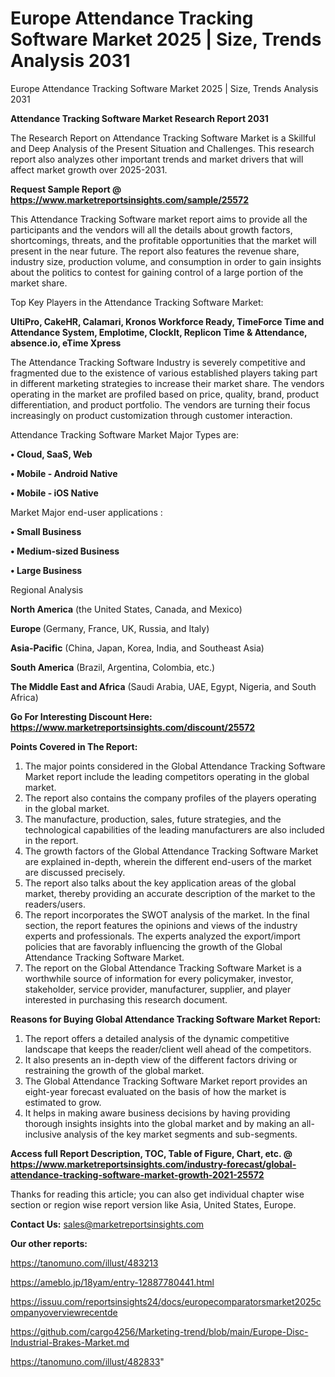 # Europe Attendance Tracking Software Market 2025 | Size, Trends Analysis 2031
 Europe Attendance Tracking Software Market 2025 | Size, Trends Analysis 2031

<strong>Attendance Tracking Software Market Research Report 2031</strong>

The Research Report on Attendance Tracking Software Market is a Skillful and Deep Analysis of the Present Situation and Challenges. This research report also analyzes other important trends and market drivers that will affect market growth over 2025-2031.

<strong>Request Sample Report @ <a href=https://www.marketreportsinsights.com/sample/25572>https://www.marketreportsinsights.com/sample/25572</a></strong>

This Attendance Tracking Software market report aims to provide all the participants and the vendors will all the details about growth factors, shortcomings, threats, and the profitable opportunities that the market will present in the near future. The report also features the revenue share, industry size, production volume, and consumption in order to gain insights about the politics to contest for gaining control of a large portion of the market share.

Top Key Players in the Attendance Tracking Software Market:

<strong>UltiPro, CakeHR, Calamari, Kronos Workforce Ready, TimeForce Time and Attendance System, Emplotime, ClockIt, Replicon Time & Attendance, absence.io, eTime Xpress</strong>

The Attendance Tracking Software Industry is severely competitive and fragmented due to the existence of various established players taking part in different marketing strategies to increase their market share. The vendors operating in the market are profiled based on price, quality, brand, product differentiation, and product portfolio. The vendors are turning their focus increasingly on product customization through customer interaction.

Attendance Tracking Software Market Major Types are:

<strong>• Cloud, SaaS, Web

• Mobile - Android Native

• Mobile - iOS Native</strong>

Market Major end-user applications :

<strong>• Small Business

• Medium-sized Business

• Large Business</strong>

Regional Analysis

</u><strong><b>North America</b></strong> (the United States, Canada, and Mexico)

<strong><b>Europe </b></strong>(Germany, France, UK, Russia, and Italy)

<strong><b>Asia-Pacific</b></strong> (China, Japan, Korea, India, and Southeast Asia)

<strong><b>South America</b></strong> (Brazil, Argentina, Colombia, etc.)

<strong><b>The Middle East and Africa</b></strong> (Saudi Arabia, UAE, Egypt, Nigeria, and South Africa)

<strong>Go For Interesting Discount Here: <a href=https://www.marketreportsinsights.com/discount/25572>https://www.marketreportsinsights.com/discount/25572</a></strong>

<strong>Points Covered in The Report:</strong>
<ol>
  <li>The major points considered in the Global Attendance Tracking Software Market report include the leading competitors operating in the global market.</li>
  <li>The report also contains the company profiles of the players operating in the global market.</li>
  <li>The manufacture, production, sales, future strategies, and the technological capabilities of the leading manufacturers are also included in the report.</li>
  <li>The growth factors of the Global Attendance Tracking Software Market are explained in-depth, wherein the different end-users of the market are discussed precisely.</li>
  <li>The report also talks about the key application areas of the global market, thereby providing an accurate description of the market to the readers/users.</li>
  <li>The report incorporates the SWOT analysis of the market. In the final section, the report features the opinions and views of the industry experts and professionals. The experts analyzed the export/import policies that are favorably influencing the growth of the Global Attendance Tracking Software Market.</li>
  <li>The report on the Global Attendance Tracking Software Market is a worthwhile source of information for every policymaker, investor, stakeholder, service provider, manufacturer, supplier, and player interested in purchasing this research document.</li>
</ol>
<strong>Reasons for Buying Global Attendance Tracking Software Market Report:</strong>

<ol>
  <li>The report offers a detailed analysis of the dynamic competitive landscape that keeps the reader/client well ahead of the competitors.</li>
  <li>It also presents an in-depth view of the different factors driving or restraining the growth of the global market.</li>
  <li>The Global Attendance Tracking Software Market report provides an eight-year forecast evaluated on the basis of how the market is estimated to grow.</li>
  <li>It helps in making aware business decisions by having providing thorough insights insights into the global market and by making an all-inclusive analysis of the key market segments and sub-segments.</li>
</ol>
<strong>Access full Report Description, TOC, Table of Figure, Chart, etc. @ <a href=https://www.marketreportsinsights.com/industry-forecast/global-attendance-tracking-software-market-growth-2021-25572>https://www.marketreportsinsights.com/industry-forecast/global-attendance-tracking-software-market-growth-2021-25572</a></strong>


Thanks for reading this article; you can also get individual chapter wise section or region wise report version like Asia, United States, Europe.

<strong>Contact Us:</strong>
sales@marketreportsinsights.com

<strong>Our other reports:</strong>

<a href=https://tanomuno.com/illust/483213>https://tanomuno.com/illust/483213</a>

<a href=https://ameblo.jp/18yam/entry-12887780441.html>https://ameblo.jp/18yam/entry-12887780441.html</a>

<a href=https://issuu.com/reportsinsights24/docs/europecomparatorsmarket2025companyoverviewrecentde>https://issuu.com/reportsinsights24/docs/europecomparatorsmarket2025companyoverviewrecentde</a>

<a href=https://github.com/cargo4256/Marketing-trend/blob/main/Europe-Disc-Industrial-Brakes-Market.md>https://github.com/cargo4256/Marketing-trend/blob/main/Europe-Disc-Industrial-Brakes-Market.md</a>

<a href=https://tanomuno.com/illust/482833>https://tanomuno.com/illust/482833</a>"
